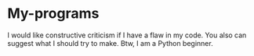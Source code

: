 # My-programs
I would like constructive criticism if I have a flaw in my code. You also can suggest what I should try to make. Btw, I am a Python beginner. 
